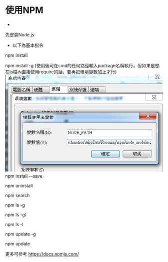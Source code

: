 # 使用NPM

* 
先安裝Node.js

* 以下為基本指令

npm install 

npm install  -g (使用後可在cmd的任何路徑輸入package名稱執行，但如果是想在js檔內直接使用require的話，要再把環境變數加上才行)
![](df.png)
npm install  --save

npm uninstall

npm search

npm ls -g

npm ls -gl

npm ls -l

npm update -g

npm update



更多可參考
https://docs.npmjs.com/



